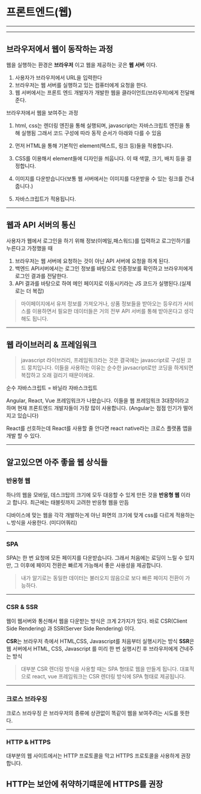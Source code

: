 # 프론트엔드(웹)

---

---

## 브라우저에서 웹이 동작하는 과정

웹을 실행하는 환경은 **브라우저** 이고 웹을 제공하는 곳은 **웹 서버** 이다.

1. 사용자가 브라우저에서 URL을 입력한다
2. 브라우저는 웹 서버를 실행하고 있는 컴퓨터에게 요청을 한다.
3. 웹 서버에서는 프론트 엔드 개발자가 개발한 웹을 클라이언트(브라우저)에게 전달해준다.

브라우저에서 웹을 보여주는 과정

1. html, css는 렌더링 엔진을 통해 실행되며, javascript는 자바스크립트 엔진을 통해 실행됨 그래서 코드 구성에 따라 동작 순서가 아래와 다를 수 있음

2. 먼저 HTML을 통해 기본적인 element(텍스트, 링크 등)들을 적용합니다.
3. CSS를 이용해서 element들에 디자인을 씌웁니다. 이 때 색깔, 크기, 배치 등을 결정합니다.
4. 이미지를 다운받습니다(보통 웹 서버에서는 이미지를 다운받을 수 있는 링크를 건내줍니다.)
5. 자바스크립트가 적용됩니다.

---

## 웹과 API 서버의 통신

사용자가 웹에서 로그인을 하기 위해 정보(이메일,패스워드)를 입력하고 로그인하기를 누른다고 가정했을 때

1. 브라우저는 웹 서버에 요청하는 것이 아닌 API 서버에 요청을 하게 된다.
2. 백엔드 API서버에서는 로그인 정보를 바탕으로 인증정보를 확인하고 브라우저에게 로그인 결과를 전달한다.
3. API 결과를 바탕으로 하여 메인 페이지로 이동시키라는 JS 코드가 실행된다.(실제로는 더 복잡)

> 마이페이지에서 유저 정보를 가져오거나, 상품 정보들을 받아오는 등우리가 서비스를 이용하면서 필요한 데이터들은 거의 전부 API 서버를 통해 받아온다고 생각해도 됩니다.

---

## 웹 라이브러리 & 프레임워크

> javascript 라이브러리, 프레임워크라는 것은 결국에는 javascript로 구성된 코드 뭉치입니다.
> 이들을 사용하는 이유는 순수한 javsacript로만 코딩을 하게되면 복잡하고 오래 걸리기 때문이에요.

순수 자바스크립트 = 바닐라 자바스크립트

Angular, React, Vue 프레임워크가 나왔습니다.
이들을 웹 프레임워크 3대장이라고 하며 현재 프론트엔드 개발자들이 가장 많이 사용합니다. (Angular는 점점 인기가 떨어지고 있습니다)

React를 선호하는데 React를 사용할 줄 안다면 react native라는 크로스 플랫폼 앱을 개발 할 수 있다.

---

## 알고있으면 아주 좋을 웹 상식들

### 반응형 웹

하나의 웹을 모바일, 데스크탑의 크기에 모두 대응할 수 있게 만든 것을 **반응형 웹** 이라고 합니다.
최근에는 태블릿까지 고려한 반응형 웹을 만듬

디바이스에 맞는 웹을 각각 개발하는게 아닌 화면의 크기에 맞게 css를 다르게 적용하는 ㄴ방식을 사용한다. (미디어쿼리)

---

### SPA

SPA는 한 번 요청에 모든 페이지를 다운받습니다. 그래서 처음에는 로딩이 느릴 수 있지만, 그 이후에 페이지 전환은 빠르게 가능해서 좋은 사용성을 제공합니다.

> 내가 알기로는 동일한 데이터는 불러오지 않음으로 보다 빠른 페이지 전환이 가능하다.

---

### CSR & SSR

웹이 웹서버와 통신해서 웹을 다운받는 방식은 크게 2가지가 있다. 바로 CSR(Client Side Rendering) 과 SSR(Server Side Rendering) 이다.

**CSR**는 브라우저 측에서 HTML,CSS, Javascript를 처음부터 실행시키는 방식
**SSR**은 웹 서버에서 HTML, CSS, Javascript 를 미리 한 번 실행시킨 후 브라우저에게 건네주는 방식

> 대부분 CSR 렌더링 방식을 사용할 때는 SPA 형태로 웹을 만들게 됩니다. 대표적으로 react, vue 프레임워크는 CSR 렌더링 방식에 SPA 형태로 제공됩니다.

---

### 크로스 브라우징

크로스 브라우징 은 브라우저의 종류에 상관없이 똑같이 웹을 보여주려는 시도를 뜻한다.

---

### HTTP & HTTPS

대부분의 웹 사이트에서는 HTTP 프로토콜을 막고 HTTPS 프로토콜을 사용하게 권장합니다.

## HTTP는 보안에 취약하기떄문에 HTTPS를 권장
